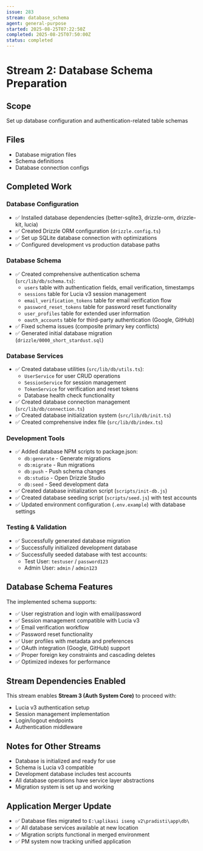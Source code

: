 ```yaml
---
issue: 283
stream: database_schema
agent: general-purpose
started: 2025-08-25T07:22:50Z
completed: 2025-08-25T07:50:00Z
status: completed
---
```


# Stream 2: Database Schema Preparation

## Scope
Set up database configuration and authentication-related table schemas

## Files
- Database migration files
- Schema definitions  
- Database connection configs

## Completed Work

### Database Configuration
- ✅ Installed database dependencies (better-sqlite3, drizzle-orm, drizzle-kit, lucia)
- ✅ Created Drizzle ORM configuration (`drizzle.config.ts`)
- ✅ Set up SQLite database connection with optimizations
- ✅ Configured development vs production database paths

### Database Schema
- ✅ Created comprehensive authentication schema (`src/lib/db/schema.ts`):
  - `users` table with authentication fields, email verification, timestamps
  - `sessions` table for Lucia v3 session management
  - `email_verification_tokens` table for email verification flow
  - `password_reset_tokens` table for password reset functionality
  - `user_profiles` table for extended user information
  - `oauth_accounts` table for third-party authentication (Google, GitHub)
- ✅ Fixed schema issues (composite primary key conflicts)
- ✅ Generated initial database migration (`drizzle/0000_short_stardust.sql`)

### Database Services
- ✅ Created database utilities (`src/lib/db/utils.ts`):
  - `UserService` for user CRUD operations
  - `SessionService` for session management
  - `TokenService` for verification and reset tokens
  - Database health check functionality
- ✅ Created database connection management (`src/lib/db/connection.ts`)
- ✅ Created database initialization system (`src/lib/db/init.ts`)
- ✅ Created comprehensive index file (`src/lib/db/index.ts`)

### Development Tools
- ✅ Added database NPM scripts to package.json:
  - `db:generate` - Generate migrations
  - `db:migrate` - Run migrations
  - `db:push` - Push schema changes
  - `db:studio` - Open Drizzle Studio
  - `db:seed` - Seed development data
- ✅ Created database initialization script (`scripts/init-db.js`)
- ✅ Created database seeding script (`scripts/seed.js`) with test accounts
- ✅ Updated environment configuration (`.env.example`) with database settings

### Testing & Validation
- ✅ Successfully generated database migration
- ✅ Successfully initialized development database
- ✅ Successfully seeded database with test accounts:
  - Test User: `testuser` / `password123`
  - Admin User: `admin` / `admin123`

## Database Schema Features

The implemented schema supports:
- ✅ User registration and login with email/password
- ✅ Session management compatible with Lucia v3
- ✅ Email verification workflow
- ✅ Password reset functionality
- ✅ User profiles with metadata and preferences
- ✅ OAuth integration (Google, GitHub) support
- ✅ Proper foreign key constraints and cascading deletes
- ✅ Optimized indexes for performance

## Stream Dependencies Enabled

This stream enables **Stream 3 (Auth System Core)** to proceed with:
- Lucia v3 authentication setup
- Session management implementation
- Login/logout endpoints
- Authentication middleware

## Notes for Other Streams

- Database is initialized and ready for use
- Schema is Lucia v3 compatible
- Development database includes test accounts
- All database operations have service layer abstractions
- Migration system is set up and working

## Application Merger Update

- ✅ Database files migrated to `E:\aplikasi iseng v2\pradisti\app\db\`
- ✅ All database services available at new location
- ✅ Migration scripts functional in merged environment
- ✅ PM system now tracking unified application